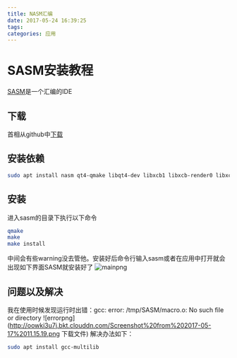 ```yaml
---
title: NASM汇编
date: 2017-05-24 16:39:25
tags:
categories: 应用
---
```

# SASM安装教程
[SASM](http://dman95.github.io/SASM/english.html)是一个汇编的IDE
## 下载
首相从github中[下载](https://github.com/Dman95/SASM)

## 安装依赖
```bash
sudo apt install nasm qt4-qmake libqt4-dev libxcb1 libxcb-render0 libxcb-icccm4
```

## 安装
进入sasm的目录下执行以下命令
```bash
qmake
make
make install
```
中间会有些warning没去管他。安装好后命令行输入sasm或者在应用中打开就会出现如下界面SASM就安装好了
![mainpng](http://oowki3u7j.bkt.clouddn.com/Screenshot%20from%202017-05-17%2011.16.09.png)
## 问题以及解决
我在使用时候发现运行时出错：gcc: error: /tmp/SASM/macro.o: No such file or directory
![errorpng](http://oowki3u7j.bkt.clouddn.com/Screenshot%20from%202017-05-17%2011.15.19.png
下载文件)
解决办法如下：
```bash
sudo apt install gcc-multilib
```

